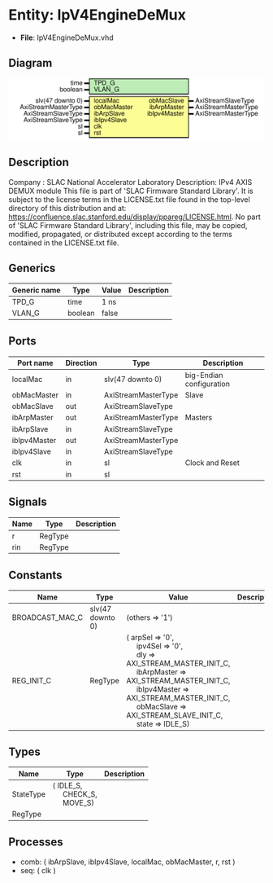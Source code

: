 # Entity: IpV4EngineDeMux

- **File**: IpV4EngineDeMux.vhd
## Diagram

![Diagram](IpV4EngineDeMux.svg "Diagram")
## Description

Company    : SLAC National Accelerator Laboratory
Description: IPv4 AXIS DEMUX module
This file is part of 'SLAC Firmware Standard Library'.
It is subject to the license terms in the LICENSE.txt file found in the
top-level directory of this distribution and at:
   https://confluence.slac.stanford.edu/display/ppareg/LICENSE.html.
No part of 'SLAC Firmware Standard Library', including this file,
may be copied, modified, propagated, or distributed except according to
the terms contained in the LICENSE.txt file.
## Generics

| Generic name | Type    | Value | Description |
| ------------ | ------- | ----- | ----------- |
| TPD_G        | time    | 1 ns  |             |
| VLAN_G       | boolean | false |             |
## Ports

| Port name    | Direction | Type                | Description               |
| ------------ | --------- | ------------------- | ------------------------- |
| localMac     | in        | slv(47 downto 0)    |  big-Endian configuration |
| obMacMaster  | in        | AxiStreamMasterType | Slave                     |
| obMacSlave   | out       | AxiStreamSlaveType  |                           |
| ibArpMaster  | out       | AxiStreamMasterType | Masters                   |
| ibArpSlave   | in        | AxiStreamSlaveType  |                           |
| ibIpv4Master | out       | AxiStreamMasterType |                           |
| ibIpv4Slave  | in        | AxiStreamSlaveType  |                           |
| clk          | in        | sl                  | Clock and Reset           |
| rst          | in        | sl                  |                           |
## Signals

| Name | Type    | Description |
| ---- | ------- | ----------- |
| r    | RegType |             |
| rin  | RegType |             |
## Constants

| Name            | Type             | Value                                                                                                                                                                                                                                                                                                                                                                                                                                                                                                         | Description |
| --------------- | ---------------- | ------------------------------------------------------------------------------------------------------------------------------------------------------------------------------------------------------------------------------------------------------------------------------------------------------------------------------------------------------------------------------------------------------------------------------------------------------------------------------------------------------------- | ----------- |
| BROADCAST_MAC_C | slv(47 downto 0) |  (others => '1')                                                                                                                                                                                                                                                                                                                                                                                                                                                                                              |             |
| REG_INIT_C      | RegType          |  (       arpSel       => '0',<br><span style="padding-left:20px">       ipv4Sel      => '0',<br><span style="padding-left:20px">       dly          => AXI_STREAM_MASTER_INIT_C,<br><span style="padding-left:20px">       ibArpMaster  => AXI_STREAM_MASTER_INIT_C,<br><span style="padding-left:20px">       ibIpv4Master => AXI_STREAM_MASTER_INIT_C,<br><span style="padding-left:20px">       obMacSlave   => AXI_STREAM_SLAVE_INIT_C,<br><span style="padding-left:20px">       state        => IDLE_S) |             |
## Types

| Name      | Type                                                                                                | Description |
| --------- | --------------------------------------------------------------------------------------------------- | ----------- |
| StateType | ( IDLE_S,<br><span style="padding-left:20px"> CHECK_S,<br><span style="padding-left:20px"> MOVE_S)  |             |
| RegType   |                                                                                                     |             |
## Processes
- comb: ( ibArpSlave, ibIpv4Slave, localMac, obMacMaster, r, rst )
- seq: ( clk )
